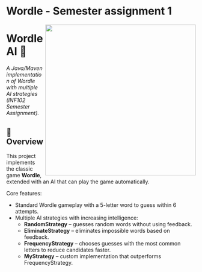 # Wordle - Semester assignment 1

<img align="right" src="images/Wordle_example.gif" width="400"/>

# Wordle AI 🎯  

_A Java/Maven implementation of Wordle with multiple AI strategies (INF102 Semester Assignment)._

## 📖 Overview

This project implements the classic game **Wordle**, extended with an AI that can play the game automatically.

Core features:

- Standard Wordle gameplay with a 5-letter word to guess within 6 attempts.
- Multiple AI strategies with increasing intelligence:
  - **RandomStrategy** – guesses random words without using feedback.
  - **EliminateStrategy** – eliminates impossible words based on feedback.
  - **FrequencyStrategy** – chooses guesses with the most common letters to reduce candidates faster.
  - **MyStrategy** – custom implementation that outperforms FrequencyStrategy.

